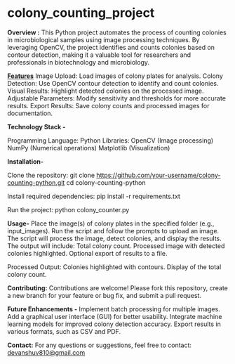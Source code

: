 # colony_counting_project

**Overview :**
This Python project automates the process of counting colonies in microbiological samples using image processing techniques. By leveraging OpenCV, the project identifies and counts colonies based on contour detection, making it a valuable tool for researchers and professionals in biotechnology and microbiology.

<u>**Features**</u>
Image Upload: Load images of colony plates for analysis.
Colony Detection: Use OpenCV contour detection to identify and count colonies.
Visual Results: Highlight detected colonies on the processed image.
Adjustable Parameters: Modify sensitivity and thresholds for more accurate results.
Export Results: Save colony counts and processed images for documentation.


**Technology Stack -**

Programming Language: Python 
Libraries:
OpenCV (Image processing)
NumPy (Numerical operations)
Matplotlib (Visualization)

**Installation-**

Clone the repository:
git clone https://github.com/your-username/colony-counting-python.git
cd colony-counting-python  

Install required dependencies:
pip install -r requirements.txt  

Run the project:
python colony_counter.py  

**Usage-**
Place the image(s) of colony plates in the specified folder (e.g., input_images).
Run the script and follow the prompts to upload an image.
The script will process the image, detect colonies, and display the results.
The output will include:
Total colony count.
Processed image with detected colonies highlighted.
Optional export of results to a file.


Processed Output:
Colonies highlighted with contours.
Display of the total colony count.


**Contributing:**
Contributions are welcome! Please fork this repository, create a new branch for your feature or bug fix, and submit a pull request.

**Future Enhancements -**
Implement batch processing for multiple images.
Add a graphical user interface (GUI) for better usability.
Integrate machine learning models for improved colony detection accuracy.
Export results in various formats, such as CSV and PDF.


**Contact:**
For any questions or suggestions, feel free to contact:
devanshuv810@gmail.com
